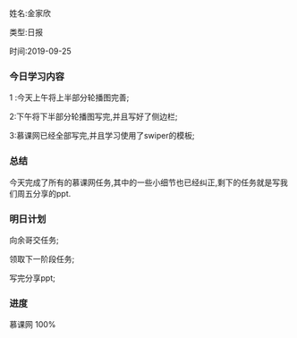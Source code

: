 姓名:金家欣

类型:日报

时间:2019-09-25

### 今日学习内容

1 :今天上午将上半部分轮播图完善;

2:下午将下半部分轮播图写完,并且写好了侧边栏;

3:慕课网已经全部写完,并且学习使用了swiper的模板;



### 总结

今天完成了所有的慕课网任务,其中的一些小细节也已经纠正,剩下的任务就是写我们周五分享的ppt.



### 明日计划

向余哥交任务;

领取下一阶段任务;

写完分享ppt;

### 进度

慕课网 100%

